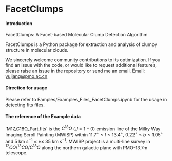 # FacetClumps

#### Introduction

FacetClumps: A Facet-based Molecular Clump Detection Algorithm

FacetClumps is a Python package for extraction and analysis of clumpy structure in molecular clouds. 

We sincerely welcome community contributions to its optimization. If you find an issue with the code, or would like to request additional features, please raise an issue in the repository or send me an email. Email: yujiang@pmo.ac.cn

#### Direction for usage

Please refer to Eamples/Examples_Files_FacetClumps.ipynb for the usage in detecting fits files. 

#### The reference of the Example data 

'M17_C18O_Part.fits' is the $C^{18}O$ ($J = 1-0$) emission line of the Milky Way Imaging Scroll Painting (MWISP) within $11.7^{\circ} \leq l \leq 13.4^{\circ}$, $0.22^{\circ} \leq b \leq 1.05^{\circ}$ and 5 km $s^{-1}\leq v \leq$ 35 km $s^{-1}$. MWISP project is a multi-line survey in $^{12}CO/^{13}CO/C^{18}O$ along the northern galactic plane with PMO-13.7m telescope.
